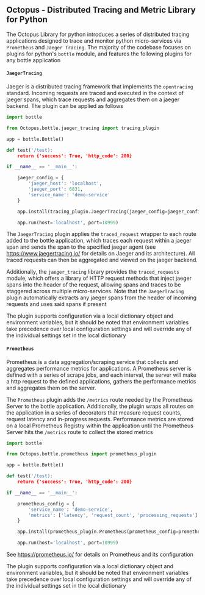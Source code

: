 ## Octopus - Distributed Tracing and Metric Library for Python

The Octopus Library for python introduces a series of distributed tracing 
applications designed to trace and monitor python micro-services via 
`Prometheus` and `Jaeger Tracing`. The majority of the codebase focuses
on plugins for python's `bottle` module, and features the following plugins
for any bottle application

#### `JaegerTracing`

Jaeger is a distributed tracing framework that implements the `opentracing` standard.
Incoming requests are traced and executed in the context of jaeger spans, which trace
requests and aggregates them on a jaeger backend. The plugin can be applied as follows

```python
import bottle

from Octopus.bottle.jaeger_tracing import tracing_plugin

app = bottle.Bottle()

def test('/test):
    return {'success': True, 'http_code': 200}

if __name__ == '__main__':

    jaeger_config = {
        'jaeger_host': 'localhost',
        'jaeger_port': 6831,
        'service_name': 'demo-service'
    }

    app.install(tracing_plugin.JaegerTracing(jaeger_config=jaeger_config))

    app.run(host='localhost', port=10999)
```

The `JaegerTracing` plugin applies the `traced_request` wrapper to each route added
to the bottle application, which traces each request within a jaeger span and sends
the span to the specified jaeger agent (see https://www.jaegertracing.io/ for details
on Jaeger and its architecture). All traced requests can then be aggregated and viewed
on the jaeger backend.

Additionally, the `jaeger_tracing` library provides the `traced_requests` module, which
offers a library of HTTP request methods that inject jaeger spans into the header of the 
request, allowing spans and traces to be staggered across multiple micro-services. Note
that the `JaegerTracing` plugin automatically extracts any jaeger spans from the header
of incoming requests and uses said spans if present

The plugin supports configuration via a local dictionary object and environment variables,
but it should be noted that environment variables take precedence over local configuration
settings and will override any of the individual settings set in the local dictionary

#### `Prometheus`

Prometheus is a data aggregation/scraping service that collects and aggregates performance
metrics for applications. A Prometheus server is defined with a series of scrape jobs,
and each interval, the server will make a http request to the defined applications, gathers
the performance metrics and aggregates them on the server.

The `Prometheus` plugin adds the `/metrics` route needed by the Prometheus Server to the bottle
application. Additionally, the plugin wraps all routes on the application in a series of decorators
that measure request counts, request latency and in-progress requests. Performance metrics are 
stored on a local Prometheus Registry within the application until the Prometheus Server hits the
`/metrics` route to collect the stored metrics

```python
import bottle

from Octopus.bottle.prometheus import prometheus_plugin

app = bottle.Bottle()

def test('/test):
    return {'success': True, 'http_code': 200}

if __name__ == '__main__':

    prometheus_config = {
        'service_name': 'demo-service',
        'metrics': ['latency', 'request_count', 'processing_requests']
    }

    app.install(prometheus_plugin.Prometheus(prometheus_config=prometheus_config))

    app.run(host='localhost', port=10999)
```

See https://prometheus.io/ for details on Prometheus and its configuration

The plugin supports configuration via a local dictionary object and environment variables,
but it should be noted that environment variables take precedence over local configuration
settings and will override any of the individual settings set in the local dictionary